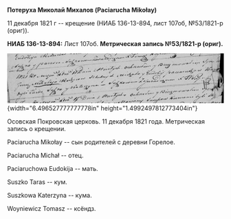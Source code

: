 **Потеруха Миколай Михалов (Paciarucha Mikołay)**

11 декабря 1821 г -- крещение (НИАБ 136-13-894, лист 107об, №53/1821-р
(ориг)).

**НИАБ 136-13-894:** Лист 107об. **Метрическая запись №53/1821-р
(ориг).**

![](./media/32fd80e4bd1a8bca7bba8d05d28e5df699d4053a.png){width="6.496527777777778in"
height="1.4992497812773404in"}

Осовская Покровская церковь. 11 декабря 1821 года. Метрическая запись о
крещении.

Paciarucha Mikołay -- сын родителей с деревни Горелое.

Paciarucha Michał -- отец.

Paciaruchowa Eudokija -- мать.

Suszko Taras -- кум.

Suszkowa Katerzyna -- кума.

Woyniewicz Tomasz -- ксёндз.
